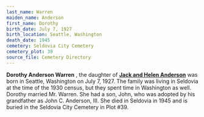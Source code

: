 ```yaml
---
last_name: Warren
maiden_name: Anderson
first_name: Dorothy
birth_date: July 7, 1927
birth_location: Seattle, Washington
death_date: 1945
cemetery: Seldovia City Cemetery
cemetery_plot: 39
source_file: Cemetery Directory
---
```

**Dorothy Anderson  Warren** , the daughter of [**Jack and Helen Anderson**](./Anderson_Jack_Conrad_Sr.md) was born in Seattle, Washington on July 7, 1927.  The family was living in Seldovia at the time of the 1930 census, but they spent time in Washington as well.  Dorothy married Mr. Warren.  She had a son, John, who was adopted by his grandfather as John C. Anderson, III. She died in Seldovia in 1945 and is buried in the Seldovia City Cemetery in Plot #39. 
